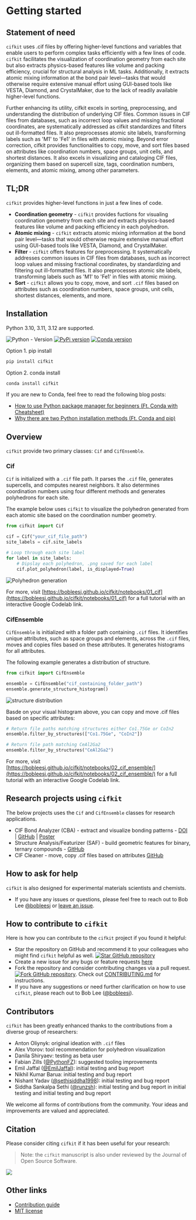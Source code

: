 # Getting started


## Statement of need

`cifkit` uses .cif files by offering higher-level
functions and variables that enable users to perform complex tasks efficiently
with a few lines of code. `cifkit` facilitates the visualization of
coordination geometry from each site but also extracts physics-based features
like volume and packing efficiency, crucial for structural analysis in ML tasks.
Additionally, it extracts atomic mixing information at the bond pair level—tasks
that would otherwise require extensive manual effort using GUI-based tools like
VESTA, Diamond, and CrystalMaker, due to the lack of readily available
higher-level functions.

Further enhancing its utility, cifkit excels in sorting, preprocessing, and
understanding the distribution of underlying CIF files. Common issues in CIF
files from databases, such as incorrect loop values and missing fractional
coordinates, are systematically addressed as cifkit standardizes and filters out
ill-formatted files. It also preprocesses atomic site labels, transforming
labels such as 'M1' to 'Fe1' in files with atomic mixing. Beyond error
correction, cifkit provides functionalities to copy, move, and sort files based
on attributes like coordination numbers, space groups, unit cells, and shortest
distances. It also excels in visualizing and cataloging CIF files, organizing
them based on supercell size, tags, coordination numbers, elements, and atomic
mixing, among other parameters.

## TL;DR

`cifkit` provides higher-level functions in just a few lines of code.

- **Coordination geometry** - `cifkit` provides fuctions for visualing
  coordination geometry from each site and extracts physics-based features like
  volume and packing efficiency in each polyhedron.
- **Atomic mixing** - `cifkit` extracts atomic mixing information at the bond
  pair level—tasks that would otherwise require extensive manual effort using
  GUI-based tools like VESTA, Diamond, and CrystalMaker.
- **Filter** - `cifkit` offers features for preprocessing. It systematically
  addresses common issues in CIF files from databases, such as incorrect loop
  values and missing fractional coordinates, by standardizing and filtering out
  ill-formatted files. It also preprocesses atomic site labels, transforming
  labels such as 'M1' to 'Fe1' in files with atomic mixing.
- **Sort** - `cifkit` allows you to copy, move, and sort `.cif` files based on
  attributes such as coordination numbers, space groups, unit cells, shortest
  distances, elements, and more.

## Installation

Python 3.10, 3.11, 3.12 are supported.

![Python - Version](https://img.shields.io/pypi/pyversions/quacc)
[![PyPi version](https://img.shields.io/pypi/v/cifkit.svg)](https://pypi.python.org/pypi/cifkit)
[![Conda version](https://img.shields.io/conda/vn/conda-forge/cifkit)](https://anaconda.org/conda-forge/cifkit)


Option 1. pip install

```bash
pip install cifkit
```

Option 2. conda install

```bash
conda install cifkit
```

If you are new to Conda, feel free to read the following blog posts:

- [How to use Python package manager for beginners (Ft. Conda with Cheatsheet)](https://bobleesj.github.io/tutorial/2024/02/26/intro-to-python-package-manager.html)
- [Why there are two Python installation methods (Ft. Conda and pip)](https://bobleesj.github.io/tutorial/2024/08/31/conda-pip-installation.html)


## Overview

`cifkit` provide two primary classes: `Cif` and `CifEnsemble`.

### Cif

`Cif` is initialized with a `.cif` file path. It parses the `.cif` file,
generates supercells, and computes nearest neighbors. It also determines
coordination numbers using four different methods and generates polyhedrons for
each site.

The example below uses `cifkit` to visualize the polyhedron generated from each atomic site based on the
coordination number geometry.

```python
from cifkit import Cif

cif = Cif("your_cif_file_path")
site_labels = cif.site_labels

# Loop through each site label
for label in site_labels:
    # Dipslay each polyhedron, .png saved for each label
    cif.plot_polyhedron(label, is_displayed=True)
```

![Polyhedron generation](assets/img/ErCoIn_polyhedron.png)

For more, visit [https://bobleesj.github.io/cifkit/notebooks/01_cif](https://bobleesj.github.io/cifkit/notebooks/01_cif) for a full tutorial with an interactive Google Codelab link.

### CifEnsemble

`CifEnsemble` is initialized with a folder path containing `.cif` files. It
identifies unique attributes, such as space groups and elements, across the
`.cif` files, moves and copies files based on these attributes. It generates
histograms for all attributes.


The following example generates a distribution of structure.

```python
from cifkit import CifEnsemble

ensemble = CifEnsemble("cif_containing_folder_path")
ensemble.generate_structure_histogram()
```

![structure distribution](assets/img/histogram-structure.png)

Basde on your visual histogram above, you can copy and move .cif files based on specific attributes:

```python
# Return file paths matching structures either Co1.75Ge or CoIn2
ensemble.filter_by_structures(["Co1.75Ge", "CoIn2"])

# Return file path matching CeAl2Ga2
ensemble.filter_by_structures("CeAl2Ga2")
```

For more, visit [https://bobleesj.github.io/cifkit/notebooks/02_cif_ensemble/](https://bobleesj.github.io/cifkit/notebooks/02_cif_ensemble/) for a full tutorial with an interactive Google Codelab link.

## Research projects using `cifkit`

The below projects uses the `Cif` and `CifEnsemble` classes for research applications.

- CIF Bond Analyzer (CBA) - extract and visualize bonding patterns -
  [DOI](https://doi.org/10.1016/j.jallcom.2023.173241) |
  [GitHub](https://github.com/bobleesj/cif-bond-analyzer) | [Poster](https://bobleesj.github.io/files/presentation/2024-GRC-poster.pdf)
- Structure Analysis/Featurizer (SAF) - build geometric features for binary,
  ternary compounds -
  [GitHub](https://github.com/bobleesj/structure-analyzer-featurizer)
- CIF Cleaner - move, copy .cif files based on attributes
  [GitHub](https://github.com/bobleesj/cif-cleaner)

## How to ask for help

`cifkit` is also designed for experimental materials scientists and chemists.

- If you have any issues or questions, please feel free to reach out to Bob Lee [@bobleesj](https://github.com/bobleesj) or [leave an issue](https://github.com/bobleesj/cifkit/issues).

## How to contribute to `cifkit`

Here is how you can contribute to the `cifkit` project if you found it helpful:

- Star the repository on GitHub and recommend it to your colleagues who might
  find `cifkit` helpful as well.
  [![Star GitHub repository](https://img.shields.io/github/stars/bobleesj/cifkit.svg?style=social)](https://github.com/bobleesj/cifkit/stargazers)
- Create a new issue for any bugs or feature requests
  [here](https://github.com/bobleesj/cifkit/issues)
- Fork the repository and consider contributing changes via a pull request.
  [![Fork GitHub repository](https://img.shields.io/github/forks/bobleesj/cifkit?style=social)](https://github.com/bobleesj/cifkit/fork).
  Check out
  [CONTRIBUTING.md](https://github.com/bobleesj/cifkit/blob/main/CONTRIBUTING.md)
  for instructions.
- If you have any suggestions or need further clarification on how to use
  `cifkit`, please reach out to Bob Lee
  ([@bobleesj](https://github.com/bobleesj)).

## Contributors

`cifkit` has been greatly enhanced thanks to the contributions from a diverse
group of researchers:

- Anton Oliynyk: original ideation with `.cif` files
- Alex Vtorov: tool recommendation for polyhedron visualization
- Danila Shiryaev: testing as beta user
- Fabian Zills ([@PythonFZ](https://github.com/PythonFZ)): suggested tooling
  improvements
- Emil Jaffal ([@EmilJaffal](https://github.com/EmilJaffal)): initial testing
  and bug report
- Nikhil Kumar Barua: initial testing and bug report
- Nishant Yadav ([@sethisiddha1998](https://github.com/sethisiddha1998)):
  initial testing and bug report
- Siddha Sankalpa Sethi ([@runzsh](https://github.com/runzsh)): initial testing
  and bug report in initial testing and initial testing and bug report

We welcome all forms of contributions from the community. Your ideas and
improvements are valued and appreciated.

## Citation

Please consider citing `cifkit` if it has been useful for your research:

> Note: the `cifkit` manuscript is also under reviewed by the Journal of Open Source Software.

<a href="https://joss.theoj.org/papers/9016ae27b8c6fddffaae5aeb8be18d19"><img src="https://joss.theoj.org/papers/9016ae27b8c6fddffaae5aeb8be18d19/status.svg"></a>



## Other links

- [Contribution guide](https://github.com/bobleesj/cifkit/blob/main/CONTRIBUTING.md)
- [MIT license](https://github.com/bobleesj/cifkit/blob/main/LICENSE)
